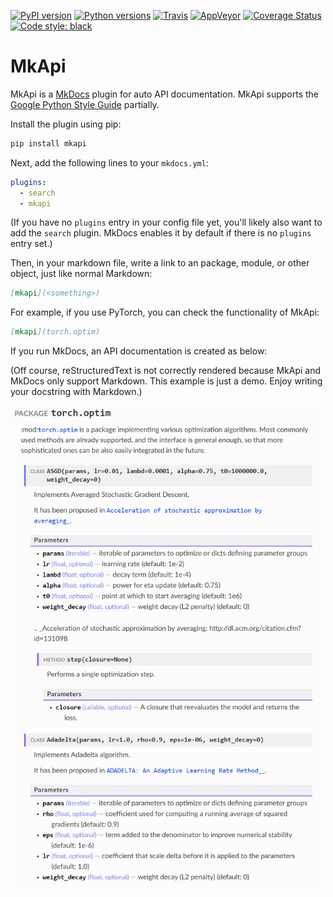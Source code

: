 [![PyPI version][pypi-image]][pypi-link]
[![Python versions][pyversions-image]][pyversions-link]
[![Travis][travis-image]][travis-link]
[![AppVeyor][appveyor-image]][appveyor-link]
[![Coverage Status][coveralls-image]][coveralls-link]
[![Code style: black][black-image]][black-link]

# MkApi

MkApi is a [MkDocs](https://www.mkdocs.org/) plugin for auto API documentation.
MkApi supports the [Google Python Style Guide](http://google.github.io/styleguide/pyguide.html#38-comments-and-docstrings) partially.

Install the plugin using pip:

```bash
pip install mkapi
```

Next, add the following lines to your `mkdocs.yml`:

```yml
plugins:
  - search
  - mkapi
```

(If you have no `plugins` entry in your config file yet, you'll likely also want to add the `search` plugin. MkDocs enables it by default if there is no `plugins` entry set.)

Then, in your markdown file, write a link to an package, module, or other object, just like normal Markdown:

```markdown
[mkapi](<something>)
```

For example, if you use PyTorch, you can check the functionality of MkApi:

```markdown
[mkapi](torch.optim)
```

If you run MkDocs, an API documentation is created as below:

(Off course, reStructuredText is not correctly rendered because MkApi
and MkDocs only support Markdown. This example is just a demo. Enjoy writing your docstring with Markdown.)

![png](demo.png)


[pypi-image]: https://badge.fury.io/py/mkapi.svg
[pypi-link]: https://pypi.org/project/mkapi
[travis-image]: https://travis-ci.org/daizutabi/mkapi.svg?branch=master
[travis-link]: https://travis-ci.org/daizutabi/mkapi
[appveyor-image]: https://ci.appveyor.com/api/projects/status/ys2ic8n4j7r5j4bg/branch/master?svg=true
[appveyor-link]: https://ci.appveyor.com/project/daizutabi/mkapi
[coveralls-image]: https://coveralls.io/repos/github/daizutabi/mkapi/badge.svg?branch=master
[coveralls-link]: https://coveralls.io/github/daizutabi/mkapi?branch=master
[black-image]: https://img.shields.io/badge/code%20style-black-000000.svg
[black-link]: https://github.com/ambv/black
[pyversions-image]: https://img.shields.io/pypi/pyversions/mkapi.svg
[pyversions-link]: https://pypi.org/project/mkapi
